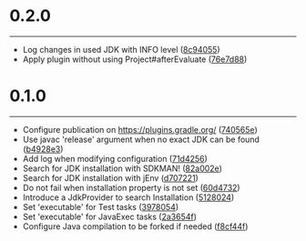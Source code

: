 # 0.2.0
***

- Log changes in used JDK with INFO level ([8c94055](https://github.com/jcgay/gradle-jdk-chooser-plugin/commit/8c9405557a7db47fdf847734f14654dda114876e))
- Apply plugin without using Project#afterEvaluate ([76e7d88](https://github.com/jcgay/gradle-jdk-chooser-plugin/commit/76e7d88b6ffd1211d3fd3ef29f3c08557a82ee3e))

# 0.1.0
***

- Configure publication on https://plugins.gradle.org/ ([740565e](https://github.com/jcgay/gradle-jdk-chooser-plugin/commit/740565e16811437e2c1fc51ed33384e6f5782563))
- Use javac 'release' argument when no exact JDK can be found ([b4928e3](https://github.com/jcgay/gradle-jdk-chooser-plugin/commit/b4928e31815bc22138d83ee9c0c8e44743301ba0))
- Add log when modifying configuration ([71d4256](https://github.com/jcgay/gradle-jdk-chooser-plugin/commit/71d42564c6deabecc36dbd18e77bc3bad7fbbf13))
- Search for JDK installation with SDKMAN! ([82a002e](https://github.com/jcgay/gradle-jdk-chooser-plugin/commit/82a002e00e8795223d74f34f02ea1efdb5288713))
- Search for JDK installation with jEnv ([d707221](https://github.com/jcgay/gradle-jdk-chooser-plugin/commit/d70722126a579d1b2a9b097ba3ecd54772cbabb9))
- Do not fail when installation property is not set ([60d4732](https://github.com/jcgay/gradle-jdk-chooser-plugin/commit/60d47321d4ad2086a7e84d6d351700616fcffea2))
- Introduce a JdkProvider to search Installation ([5128024](https://github.com/jcgay/gradle-jdk-chooser-plugin/commit/512802417717bb12432de68e9d8e20eb684a7ce6))
- Set 'executable' for Test tasks ([3978054](https://github.com/jcgay/gradle-jdk-chooser-plugin/commit/39780541857caf7e05c88713b50d033dd7decc41))
- Set 'executable' for JavaExec tasks ([2a3654f](https://github.com/jcgay/gradle-jdk-chooser-plugin/commit/2a3654fe997ce7e83e16c7e280d442532fce15e5))
- Configure Java compilation to be forked if needed ([f8cf44f](https://github.com/jcgay/gradle-jdk-chooser-plugin/commit/f8cf44f59e2897dc2ad10e4e3d0e61680ce729aa))
